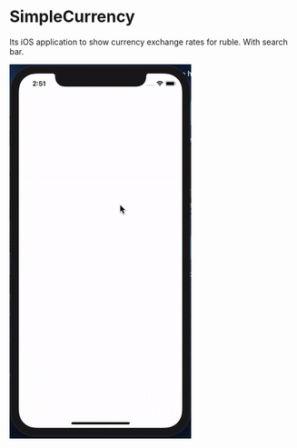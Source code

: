 # SimpleCurrency
Its iOS application to show currency exchange rates for ruble. With search bar.

![alt-text](https://github.com/RamzilBay/SimpleCurrency/blob/master/SimpleCurrency.gif)
